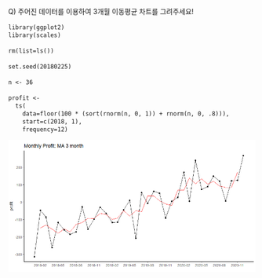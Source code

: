 Q) 주어진 데이터를 이용하여 3개월 이동평균 차트를 그려주세요!  

```{r, message=FALSE, warning=FALSE, include=FALSE}
library(ggplot2)
library(scales)

rm(list=ls())

set.seed(20180225)

n <- 36

profit <- 
  ts(
    data=floor(100 * (sort(rnorm(n, 0, 1)) + rnorm(n, 0, .8))), 
    start=c(2018, 1), 
    frequency=12)
```

![target!](moving_average_result.PNG)

